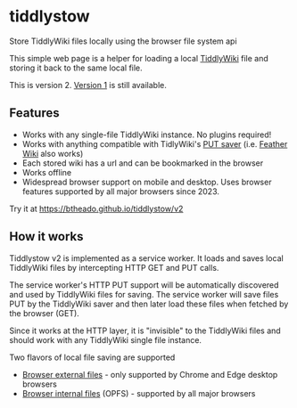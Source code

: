 # tiddlystow
Store TiddlyWiki files locally using the browser file system api

This simple web page is a helper for loading a local [TiddlyWiki](https://tiddlywiki.com) file and storing it back to the same local file.

This is version 2. [Version 1](../) is still available.

## Features

- Works with any single-file TiddlyWiki instance. No plugins required!
- Works with anything compatible with TidlyWiki's [PUT saver](https://tiddlywiki.com/#Saving%20via%20WebDAV) (i.e. [Feather Wiki](https://feather.wiki/) also works)
- Each stored wiki has a url and can be bookmarked in the browser
- Works offline
- Widespread browser support on mobile and desktop. Uses browser features supported by all major browsers since 2023.

Try it at https://btheado.github.io/tiddlystow/v2

## How it works
Tiddlystow v2 is implemented as a service worker. It loads and saves local TiddlyWiki files by intercepting HTTP GET and PUT calls.

The service worker's HTTP PUT support will be automatically discovered and used by TiddlyWiki files for saving. The service
worker will save files PUT by the TiddlyWiki saver and then later load these files when fetched by the browser (GET).

Since it works at the HTTP layer, it is "invisible" to the TiddlyWiki files and should work with any TiddlyWiki single file instance.

Two flavors of local file saving are supported

- [Browser external files](https://developer.mozilla.org/en-US/docs/Web/API/File_System_API/Origin_private_file_system#working_with_files_using_the_file_system_access_api) - only supported by Chrome and Edge desktop browsers
- [Browser internal files](https://developer.mozilla.org/en-US/docs/Web/API/File_System_API/Origin_private_file_system#how_does_the_opfs_solve_such_problems) (OPFS) - supported by all major browsers
